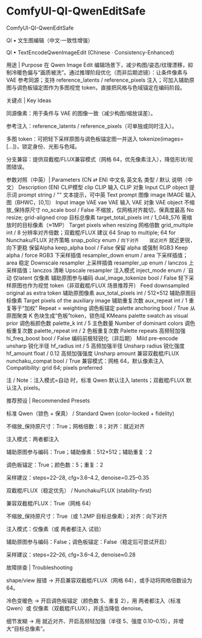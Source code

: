 # ComfyUI-QI-QwenEditSafe
ComfyUI-QI-QwenEditSafe

QI • 文生图编辑（中文·一致性增强）

QI • TextEncodeQwenImageEdit (Chinese · Consistency-Enhanced)

用途 | Purpose
在 Qwen Image Edit 编辑场景下，减少构图/姿态/纹理漂移，抑制冷暖色偏与“画质被洗”。通过推理阶段优化（而非后期滤镜）：让条件像素与 VAE 参考同源；支持 reference_latents / reference_pixels 注入；可加入辅助原图与调色板锚定图作为多图视觉 token，直接把风格与色域锚定在编码阶段。

关键点 | Key Ideas

同源像素：用于条件与 VAE 的图像一致（减少构图/缩放误差）。

参考注入：reference_latents / reference_pixels（可单独或同时注入）。

多图 token：可把轻下采样原图与调色板锚定图一并送入 tokenize(images=[...])，锁定身份、光影与色域。

分支兼容：提供双截棍/FLUX兼容模式（网格 64，优先像素注入），降低形状/视图错误。

参数对照（中英）| Parameters (CN ⇄ EN)
中文名	英文名	类型 / 默认	说明（中文）	Description (EN)
CLIP模型	clip	CLIP	输入 CLIP 对象	Input CLIP object
提示词	prompt	string / ""	文本提示，可中英	Text prompt
图像	image	IMAGE	输入图（BHWC，[0,1]）	Input image
VAE	vae	VAE	输入 VAE 对象	VAE object
不缩放_保持原尺寸	no_scale	bool / False	不缩放，仅网格对齐裁切，保真度最高	No resize; grid-aligned crop
目标总像素	target_total_pixels	int / 1_048_576	需缩放时的目标像素（≈1MP）	Target pixels when resizing
网格倍数	grid_multiple	int / 8	分辨率对齐倍数；双截棍/FLUX 建议 64	Snap to multiple; 64 for Nunchaku/FLUX
对齐策略	snap_policy	enum / `向下对齐	就近对齐`	就近更锐，向下更稳
保留Alpha	keep_alpha	bool / False	保留 alpha 或强制 RGB3	Keep alpha / force RGB3
下采样插值	resampler_down	enum / area	下采样插值；area 稳定	Downscale resampler
上采样插值	resampler_up	enum / lanczos	上采样插值；lanczos 清晰	Upscale resampler
注入模式	inject_mode	enum / `自动	仅latent	仅像素
辅助原图参与编码	dual_image_tokenize	bool / False	轻下采样原图也作为视觉 token（非双截棍/FLUX 场景推荐开）	Feed downsampled original as extra token
辅助原图像素	aux_total_pixels	int / 512×512	辅助原图目标像素	Target pixels of the auxiliary image
辅助重复次数	aux_repeat	int / 1	重复等于“加权”	Repeat = weighting
调色板锚定	palette anchoring	bool / True	从原图聚类 K 色块生成“色板”token，锁色域	KMeans palette swatch as visual prior
调色板颜色数	palette_k	int / 5	主色数量	Number of dominant colors
调色板重复次数	palette_repeat	int / 2	色板重复次数	Palette repeats
高频轻加强	hi_freq_boost	bool / False	编码前极轻锐化（非后期）	Mild pre-encode unsharp
锐化半径	hf_radius	int / 5	高频加强半径	Unsharp radius
锐化强度	hf_amount	float / 0.12	高频加强强度	Unsharp amount
兼容双截棍/FLUX	nunchaku_compat	bool / True	兼容模式：网格 64，默认像素注入	Compatibility: grid 64; pixels preferred

注 / Note：注入模式=自动 时，标准 Qwen 默认注入 latents；双截棍/FLUX 默认注入 pixels。

推荐预设 | Recommended Presets

标准 Qwen（锁色 + 保真） / Standard Qwen (color-locked + fidelity)

不缩放_保持原尺寸：True；网格倍数：8；对齐：就近对齐

注入模式：两者都注入

辅助原图参与编码：True；辅助像素：512×512；辅助重复：2

调色板锚定：True；颜色数：5；重复：2

采样建议：steps=22–28, cfg=3.6–4.2, denoise=0.25–0.35

双截棍/FLUX（稳定优先） / Nunchaku/FLUX (stability-first)

兼容双截棍/FLUX：True（网格 64）

不缩放_保持原尺寸：True（或 1.2MP 目标总像素）；对齐：向下对齐

注入模式：仅像素（或 两者都注入 试验）

辅助原图参与编码：False；调色板锚定：False（稳定后可尝试开启）

采样建议：steps=22–26, cfg=3.6–4.2, denoise≈0.28

故障排查 | Troubleshooting

shape/view 报错 → 开启兼容双截棍/FLUX（网格 64），或手动将网格倍数设为 64。

冷色变暖色 → 开启调色板锚定（颜色数 5、重复 2），用 两者都注入（标准 Qwen）或 仅像素（双截棍/FLUX），并适当降低 denoise。

细节发糊 → 用 就近对齐、开启高频轻加强（半径 5、强度 0.10–0.15），并增大“目标总像素”。
